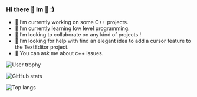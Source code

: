 ### Hi there 👋 Im 🐧 :)

- 🔭 I’m currently working on some C++ projects.
- 🌱 I’m currently learning low level programming.
- 👯 I’m looking to collaborate on any kind of projects !
- 🤔 I’m looking for help with find an elegant idea to add a cursor feature to the TextEditor project.
- 💬 You can ask me about c++ issues.

![User trophy](https://github-profile-trophy.vercel.app/?username=NApenguin&theme=dracula)

![GitHub stats](https://github-readme-stats.vercel.app/api?username=NApenguin&theme=dracula&rank_icon=github)

![Top langs](https://github-readme-stats.vercel.app/api/top-langs/?username=NApenguin&layout=donut&theme=dracula)




